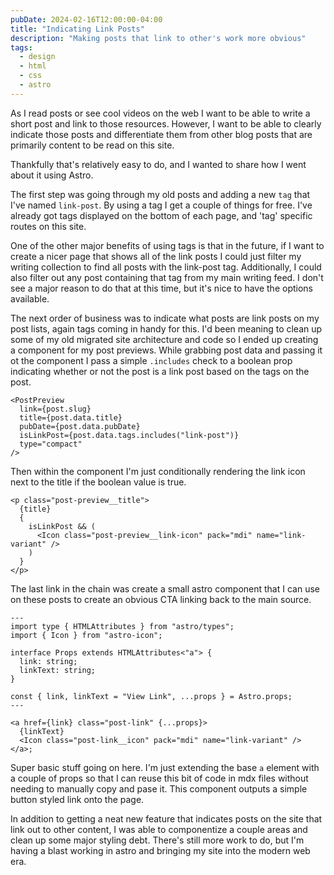 ```yaml
---
pubDate: 2024-02-16T12:00:00-04:00
title: "Indicating Link Posts"
description: "Making posts that link to other's work more obvious"
tags:
  - design
  - html
  - css
  - astro
---
```


As I read posts or see cool videos on the web I want to be able to write a short post and link to those resources. However, I want to be able to clearly indicate those posts and differentiate them from other blog posts that are primarily content to be read on this site.

Thankfully that's relatively easy to do, and I wanted to share how I went about it using Astro.

The first step was going through my old posts and adding a new `tag` that I've named `link-post`. By using a tag I get a couple of things for free. I've already got tags displayed on the bottom of each page, and 'tag' specific routes on this site.

<p class="breakout aside">
One of the other major benefits of using tags is that in the future, if I want to create a nicer page that shows all of the link posts I could just filter my writing collection to find all posts with the link-post tag. Additionally, I could also filter out any post containing that tag from my main writing feed. I don't see a major reason to do that at this time, but it's nice to have the options available.
</p>

The next order of business was to indicate what posts are link posts on my post lists, again tags coming in handy for this. I'd been meaning to clean up some of my old migrated site architecture and code so I ended up creating a component for my post previews. While grabbing post data and passing it ot the component I pass a simple `.includes` check to a boolean prop indicating whether or not the post is a link post based on the tags on the post.

<div class="breakout">

```astro
<PostPreview
  link={post.slug}
  title={post.data.title}
  pubDate={post.data.pubDate}
  isLinkPost={post.data.tags.includes("link-post")}
  type="compact"
/>
```

</div>

Then within the component I'm just conditionally rendering the link icon next to the title if the boolean value is true.

<div class="breakout">

```astro
<p class="post-preview__title">
  {title}
  {
    isLinkPost && (
      <Icon class="post-preview__link-icon" pack="mdi" name="link-variant" />
    )
  }
</p>
```

</div>

The last link in the chain was create a small astro component that I can use on these posts to create an obvious CTA linking back to the main source.

<div class="breakout">

```astro
---
import type { HTMLAttributes } from "astro/types";
import { Icon } from "astro-icon";

interface Props extends HTMLAttributes<"a"> {
  link: string;
  linkText: string;
}

const { link, linkText = "View Link", ...props } = Astro.props;
---

<a href={link} class="post-link" {...props}>
  {linkText}
  <Icon class="post-link__icon" pack="mdi" name="link-variant" />
</a>;
```

</div>

Super basic stuff going on here. I'm just extending the base `a` element with a couple of props so that I can reuse this bit of code in mdx files without needing to manually copy and pase it. This component outputs a simple button styled link onto the page.

In addition to getting a neat new feature that indicates posts on the site that link out to other content, I was able to componentize a couple areas and clean up some major styling debt. There's still more work to do, but I'm having a blast working in astro and bringing my site into the modern web era.
